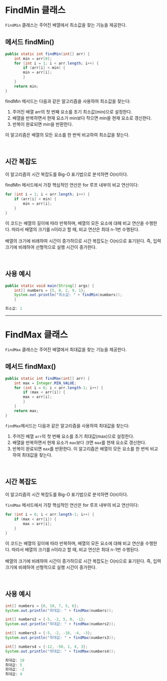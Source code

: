 # FindMin 클래스
`FindMin` 클래스는 주어진 배열에서 최소값을 찾는 기능을 제공한다. 


## 메서드 findMin()

```java 
public static int findMin(int[] arr) {
	int min = arr[0];
	for (int i = 1; i < arr.length; i++) {
	    if (arr[i] < min) {
	    min = arr[i];
	    }
	}
	return min;
}
```

findMin 메서드는 다음과 같은 알고리즘을 사용하여 최소값을 찾는다:

1. 주어진 배열 arr의 첫 번째 요소를 초기 최소값(min)으로 설정한다.
2. 배열을 반복하면서 현재 요소가 min보다 작으면 min을 현재 요소로 갱신한다.
3. 반복이 완료되면 min을 반환한다.

이 알고리즘은 배열의 모든 요소를 한 번씩 비교하여 최소값을 찾는다. 




<br>

## 시간 복잡도

이 알고리즘의 시간 복잡도를 Big-O 표기법으로 분석하면 O(n)이다.

findMin 메서드에서 가장 핵심적인 연산은 for 루프 내부의 비교 연산이다:

```java
for (int i = 1; i < arr.length; i++) {
    if (arr[i] < min) {
        min = arr[i];
    }
}
```

이 코드는 배열의 길이에 따라 반복하며, 배열의 모든 요소에 대해 비교 연산을 수행한다. 
따라서 배열의 크기를 n이라고 할 때, 비교 연산은 최대 n-1번 수행된다.
<br>
<br>
배열의 크기에 비례하여 시간이 증가하므로 시간 복잡도는 O(n)으로 표기된다. 
즉, 입력 크기에 비례하여 선형적으로 실행 시간이 증가한다.

<br>

## 사용 예시
```java
public static void main(String[] args) {
	int[] numbers = {5, 8, 2, 9, 1};
	System.out.println("최소값: " + findMin(numbers));
	}
```

```java
최소값: 1
```



----

# FindMax 클래스
`FindMax` 클래스는 주어진 배열에서 최대값을 찾는 기능을 제공한다.


## 메서드 findMax()

```java 
public static int findMax(int[] arr) {
	int max = Integer.MIN_VALUE;
	for (int i = 0; i < arr.length-1; i++) {
	    if (max < arr[i]) {
	    max = arr[i];
	    }
	}
	return max;
}
```
`findMax`메서드는 다음과 같은 알고리즘을 사용하여 최대값을 찾는다:

1. 주어진 배열 `arr`의 첫 번째 요소를 초기 최대값(max)으로 설정한다.
2. 배열을 반복하면서 현재 요소가 `max`보다 크면 `max`를 현재 요소로 갱신한다.
3. 반복이 완료되면 `max`를 반환한다.
이 알고리즘은 배열의 모든 요소를 한 번씩 비교하여 최대값을 찾는다.

<br>

## 시간 복잡도

이 알고리즘의 시간 복잡도를 Big-O 표기법으로 분석하면 O(n)이다.

`findMax` 메서드에서 가장 핵심적인 연산은 for 루프 내부의 비교 연산이다:

```java
for (int i = 0; i < arr.length-1; i++) {
    if (max < arr[i]) {
        max = arr[i];
    }
}
```
이 코드는 배열의 길이에 따라 반복하며, 배열의 모든 요소에 대해 비교 연산을 수행한다. 
따라서 배열의 크기를 n이라고 할 때, 비교 연산은 최대 n-1번 수행된다.
<br>
<br>
배열의 크기에 비례하여 시간이 증가하므로 시간 복잡도는 O(n)으로 표기된다. 
즉, 입력 크기에 비례하여 선형적으로 실행 시간이 증가한다.


<br>

## 사용 예시
```java
int[] numbers = {0, 10, 7, 5, 6};
System.out.println("최대값: " + findMax(numbers));

int[] numbers2 = {-5, -2, 5, 0, -1};
System.out.println("최대값: " + findMax(numbers2));

int[] numbers3 = {-5, -2, -10, -4, -3};
System.out.println("최대값: " + findMax(numbers3));

int[] numbers4 = {-12, -50, 1, 4, 3};
System.out.println("최대값: " + findMax(numbers4));
```

```java
최대값: 10
최대값: 5
최대값: -2
최대값: 4
```